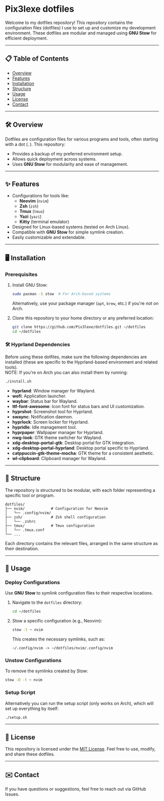 # Pix3lexe dotfiles

Welcome to my dotfiles repository! This repository contains the configuration files (dotfiles) I use to set up and customize my development environment. These dotfiles are modular and managed using **GNU Stow** for efficient deployment.

---

## 📋 **Table of Contents**
- [Overview](#overview)
- [Features](#features)
- [Installation](#installation)
- [Structure](#structure)
- [Usage](#usage)
- [License](#license)
- [Contact](#contact)

---

## 🛠️ **Overview** <a name="overview"></a>
Dotfiles are configuration files for various programs and tools, often starting with a dot (`.`). This repository:
- Provides a backup of my preferred environment setup.
- Allows quick deployment across systems.
- Uses **GNU Stow** for modularity and ease of management.

---

## ✨ **Features** <a name="features"></a>
- Configurations for tools like:
  - **Neovim** (`nvim`)
  - **Zsh** (`zsh`)
  - **Tmux** (`tmux`)
  - **Yazi** (`yazi`)
  - **Kitty** (terminal emulator)
- Designed for Linux-based systems (tested on Arch Linux).
- Compatible with **GNU Stow** for simple symlink creation.
- Easily customizable and extendable.

---

## 🖥️ **Installation** <a name="installation"></a>

### **Prerequisites**
1. Install GNU Stow:
   ```bash
   sudo pacman -S stow  # For Arch-based systems
   ```
   Alternatively, use your package manager (`apt`, `brew`, etc.) if you're not on Arch.
   
2. Clone this repository to your home directory or any preferred location:
   ```bash
   git clone https://github.com/Pix3lexe/dotfiles.git ~/dotfiles
   cd ~/dotfiles
   ```

### 🛠️ **Hyprland Dependencies**

Before using these dotfiles, make sure the following dependencies are installed (these are specific to the Hyprland-based environment and related tools).<br>
NOTE: If you're on Arch you can also install them by running:
```bash
./install.sh
```

- **hyprland**: Window manager for Wayland.
- **wofi**: Application launcher.
- **waybar**: Status bar for Wayland.
- **ttf-font-awesome**: Icon font for status bars and UI customization.
- **hyprshot**: Screenshot tool for Hyprland.
- **swaync**: Notification daemon.
- **hyprlock**: Screen locker for Hyprland.
- **hypridle**: Idle management tool.
- **hyprpaper**: Wallpaper manager for Hyprland.
- **nwg-look**: GTK theme switcher for Wayland.
- **xdg-desktop-portal-gtk**: Desktop portal for GTK integration.
- **xdg-desktop-portal-hyprland**: Desktop portal specific to Hyprland.
- **catppuccin-gtk-theme-mocha**: GTK theme for a consistent aesthetic.
- **wl-clipboard**: Clipboard manager for Wayland.
---

## 📁 **Structure** <a name="structure"></a>
The repository is structured to be modular, with each folder representing a specific tool or program.

```
dotfiles/
├── nvim/            # Configuration for Neovim
│   └── .config/nvim/
├── zsh/             # Zsh shell configuration
│   └── .zshrc
├── tmux/            # Tmux configuration
│   └── .tmux.conf
└── ...
```

Each directory contains the relevant files, arranged in the same structure as their destination.

---

## 🚀 **Usage** <a name="usage"></a>

### Deploy Configurations
Use **GNU Stow** to symlink configuration files to their respective locations.

1. Navigate to the `dotfiles` directory:
   ```bash
   cd ~/dotfiles
   ```

2. Stow a specific configuration (e.g., Neovim):
   ```bash
   stow -t ~ nvim
   ```
   This creates the necessary symlinks, such as:
   ```
   ~/.config/nvim -> ~/dotfiles/nvim/.config/nvim
   ```

### Unstow Configurations
To remove the symlinks created by Stow:
```bash
stow -D -t ~ nvim
```

### Setup Script
Alternatively you can run the setup script (only works on Arch), which will set up everything by itself:
```bash
./setup.sh
```

---

## 📜 **License** <a name="license"></a>
This repository is licensed under the [MIT License](https://opensource.org/licenses/MIT). Feel free to use, modify, and share these dotfiles.

---

## ✉️ **Contact** <a name="contact"></a>
If you have questions or suggestions, feel free to reach out via GitHub Issues.

